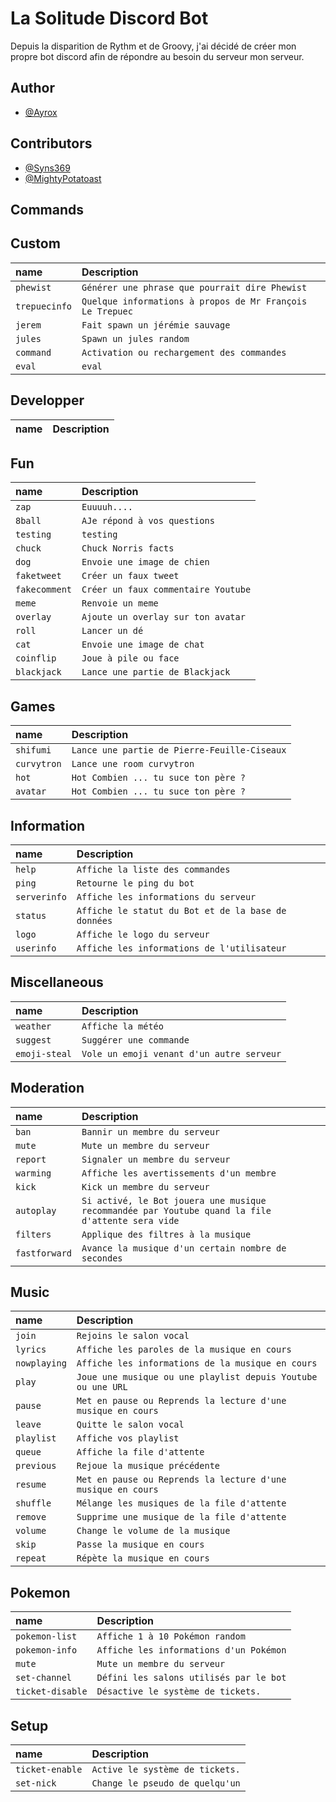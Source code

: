 # La Solitude Discord Bot

Depuis la disparition de Rythm et de Groovy,
j'ai décidé de créer mon propre bot discord afin de répondre au besoin du serveur mon serveur.

## Author

-   [@Ayrox](https://github.com/Ayrox)

## Contributors

-   [@Syns369](https://github.com/Syns369)
-   [@MightyPotatoast](https://github.com/MightyPotatoast)

## Commands

## Custom
 
 | name | Description | 
 | :------ | :------ | 
 | `phewist` | `Générer une phrase que pourrait dire Phewist` |
| `trepuecinfo` | `Quelque informations à propos de Mr François Le Trepuec` |
| `jerem` | `Fait spawn un jérémie sauvage` |
| `jules` | `Spawn un jules random` |
| `command` | `Activation ou rechargement des commandes` |
| `eval` | `eval` |

## Developper
 
 | name | Description | 
 | :------ | :------ | 
 
## Fun
 
 | name | Description | 
 | :------ | :------ | 
 | `zap` | `Euuuuh....` |
| `8ball` | `AJe répond à vos questions` |
| `testing` | `testing` |
| `chuck` | `Chuck Norris facts` |
| `dog` | `Envoie une image de chien` |
| `faketweet` | `Créer un faux tweet` |
| `fakecomment` | `Créer un faux commentaire Youtube` |
| `meme` | `Renvoie un meme` |
| `overlay` | `Ajoute un overlay sur ton avatar` |
| `roll` | `Lancer un dé` |
| `cat` | `Envoie une image de chat` |
| `coinflip` | `Joue à pile ou face` |
| `blackjack` | `Lance une partie de Blackjack` |

## Games
 
 | name | Description | 
 | :------ | :------ | 
 | `shifumi` | `Lance une partie de Pierre-Feuille-Ciseaux` |
| `curvytron` | `Lance une room curvytron` |
| `hot` | `Hot Combien ... tu suce ton père ?` |
| `avatar` | `Hot Combien ... tu suce ton père ?` |

## Information
 
 | name | Description | 
 | :------ | :------ | 
 | `help` | `Affiche la liste des commandes` |
| `ping` | `Retourne le ping du bot` |
| `serverinfo` | `Affiche les informations du serveur` |
| `status` | `Affiche le statut du Bot et de la base de données` |
| `logo` | `Affiche le logo du serveur` |
| `userinfo` | `Affiche les informations de l'utilisateur` |

## Miscellaneous
 
 | name | Description | 
 | :------ | :------ | 
 | `weather` | `Affiche la météo` |
| `suggest` | `Suggérer une commande` |
| `emoji-steal` | `Vole un emoji venant d'un autre serveur` |

## Moderation
 
 | name | Description | 
 | :------ | :------ | 
 | `ban` | `Bannir un membre du serveur` |
| `mute` | `Mute un membre du serveur` |
| `report` | `Signaler un membre du serveur` |
| `warming` | `Affiche les avertissements d'un membre` |
| `kick` | `Kick un membre du serveur` |
| `autoplay` | `Si activé, le Bot jouera une musique recommandée par Youtube quand la file d'attente sera vide` |
| `filters` | `Applique des filtres à la musique` |
| `fastforward` | `Avance la musique d'un certain nombre de secondes` |

## Music
 
 | name | Description | 
 | :------ | :------ | 
 | `join` | `Rejoins le salon vocal` |
| `lyrics` | `Affiche les paroles de la musique en cours` |
| `nowplaying` | `Affiche les informations de la musique en cours` |
| `play` | `Joue une musique ou une playlist depuis Youtube ou une URL` |
| `pause` | `Met en pause ou Reprends la lecture d'une musique en cours` |
| `leave` | `Quitte le salon vocal` |
| `playlist` | `Affiche vos playlist` |
| `queue` | `Affiche la file d'attente` |
| `previous` | `Rejoue la musique précédente` |
| `resume` | `Met en pause ou Reprends la lecture d'une musique en cours` |
| `shuffle` | `Mélange les musiques de la file d'attente` |
| `remove` | `Supprime une musique de la file d'attente` |
| `volume` | `Change le volume de la musique` |
| `skip` | `Passe la musique en cours` |
| `repeat` | `Répète la musique en cours` |

## Pokemon
 
 | name | Description | 
 | :------ | :------ | 
 | `pokemon-list` | `Affiche 1 à 10 Pokémon random` |
| `pokemon-info` | `Affiche les informations d'un Pokémon` |
| `mute` | `Mute un membre du serveur` |
| `set-channel` | `Défini les salons utilisés par le bot` |
| `ticket-disable` | `Désactive le système de tickets.` |

## Setup
 
 | name | Description | 
 | :------ | :------ | 
 | `ticket-enable` | `Active le système de tickets.` |
| `set-nick` | `Change le pseudo de quelqu'un` |
